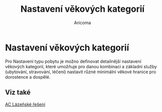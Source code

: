 ﻿---
    title: "Nastavení věkových kategorií"
    author: Aricoma
    ms.date: 04/30/2018
    ms.topic: article
    ms.prod: dynamics-nav-2017
    ms.contentlocale: cs-cz
    ms.lasthandoff: 04/30/2018
---

# Nastavení věkových kategorií

Pro Nastavení typu pobytu je možno definovat detailnější nastavení věkových kategorií, které umožňuje pro danou kombinaci a základní služby (ubytování, stravování, léčení) nastavit různé minimální věkové hranice pro dorostence a dospělé. 


## <a name="see-also"></a>Viz také
[AC Lázeňské řešení](spa-solution.md)